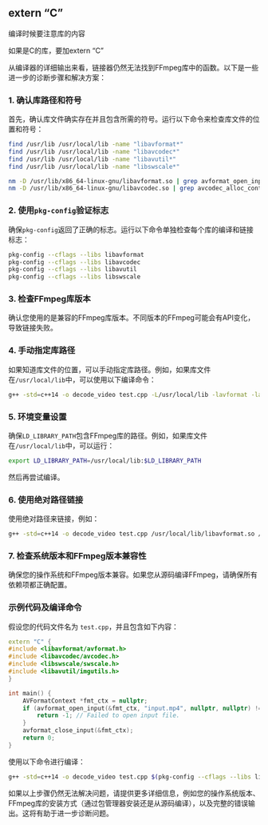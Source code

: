 ## extern “C”

编译时候要注意库的内容

如果是C的库，要加extern “C”

从编译器的详细输出来看，链接器仍然无法找到FFmpeg库中的函数。以下是一些进一步的诊断步骤和解决方案：

### 1. 确认库路径和符号
首先，确认库文件确实存在并且包含所需的符号。运行以下命令来检查库文件的位置和符号：

```sh
find /usr/lib /usr/local/lib -name "libavformat*"
find /usr/lib /usr/local/lib -name "libavcodec*"
find /usr/lib /usr/local/lib -name "libavutil*"
find /usr/lib /usr/local/lib -name "libswscale*"

nm -D /usr/lib/x86_64-linux-gnu/libavformat.so | grep avformat_open_input
nm -D /usr/lib/x86_64-linux-gnu/libavcodec.so | grep avcodec_alloc_context3
```

### 2. 使用`pkg-config`验证标志
确保`pkg-config`返回了正确的标志。运行以下命令单独检查每个库的编译和链接标志：

```sh
pkg-config --cflags --libs libavformat
pkg-config --cflags --libs libavcodec
pkg-config --cflags --libs libavutil
pkg-config --cflags --libs libswscale
```

### 3. 检查FFmpeg库版本
确认您使用的是兼容的FFmpeg库版本。不同版本的FFmpeg可能会有API变化，导致链接失败。

### 4. 手动指定库路径
如果知道库文件的位置，可以手动指定库路径。例如，如果库文件在`/usr/local/lib`中，可以使用以下编译命令：

```sh
g++ -std=c++14 -o decode_video test.cpp -L/usr/local/lib -lavformat -lavcodec -lswscale -lavutil
```

### 5. 环境变量设置
确保`LD_LIBRARY_PATH`包含FFmpeg库的路径。例如，如果库文件在`/usr/local/lib`中，可以运行：

```sh
export LD_LIBRARY_PATH=/usr/local/lib:$LD_LIBRARY_PATH
```

然后再尝试编译。

### 6. 使用绝对路径链接
使用绝对路径来链接，例如：

```sh
g++ -std=c++14 -o decode_video test.cpp /usr/local/lib/libavformat.so /usr/local/lib/libavcodec.so /usr/local/lib/libswscale.so /usr/local/lib/libavutil.so
```

### 7. 检查系统版本和FFmpeg版本兼容性
确保您的操作系统和FFmpeg版本兼容。如果您从源码编译FFmpeg，请确保所有依赖项都正确配置。

### 示例代码及编译命令

假设您的代码文件名为 `test.cpp`，并且包含如下内容：
```cpp
extern "C" {
#include <libavformat/avformat.h>
#include <libavcodec/avcodec.h>
#include <libswscale/swscale.h>
#include <libavutil/imgutils.h>
}

int main() {
    AVFormatContext *fmt_ctx = nullptr;
    if (avformat_open_input(&fmt_ctx, "input.mp4", nullptr, nullptr) != 0) {
        return -1; // Failed to open input file.
    }
    avformat_close_input(&fmt_ctx);
    return 0;
}
```

使用以下命令进行编译：
```sh
g++ -std=c++14 -o decode_video test.cpp $(pkg-config --cflags --libs libavformat libavcodec libavutil libswscale)
```

如果以上步骤仍然无法解决问题，请提供更多详细信息，例如您的操作系统版本、FFmpeg库的安装方式（通过包管理器安装还是从源码编译），以及完整的错误输出。这将有助于进一步诊断问题。